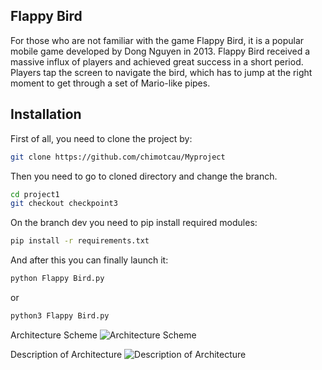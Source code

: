 ## Flappy Bird
For those who are not familiar with the game Flappy Bird, it is a popular mobile game developed by Dong Nguyen in 2013. Flappy Bird received a massive influx of players and achieved great success in a short period. Players tap the screen to navigate the bird, which has to jump at the right moment to get through a set of Mario-like pipes.
## Installation
First of all, you need to clone the project by:
```bash
git clone https://github.com/chimotcau/Myproject
```
Then you need to go to cloned directory and change the branch.
```bash
cd project1
git checkout checkpoint3
```
On the branch dev you need to pip install required modules:
```bash
pip install -r requirements.txt
```
And after this you can finally launch it:
```bash
python Flappy Bird.py
```
or 
```bash
python3 Flappy Bird.py
```
Architecture Scheme
![Architecture Scheme](https://github.com/user-attachments/assets/5db321a5-e1bd-4499-8ba2-c1b6d96a9700)

Description of Architecture
![Description of Architecture](https://github.com/user-attachments/assets/f6232819-cf6f-4c48-af05-2b39293872cc)
